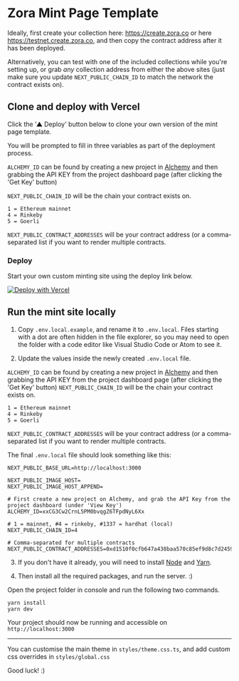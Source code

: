 # Zora Mint Page Template

Ideally, first create your collection here: <https://create.zora.co> or here <https://testnet.create.zora.co>, and then copy the contract address after it has been deployed.

Alternatively, you can test with one of the included collections while you're setting up, or grab _any_ collection address from either the above sites (just make sure you update `NEXT_PUBLIC_CHAIN_ID` to match the network the contract exists on).

## Clone and deploy with Vercel

Click the '▲ Deploy' button below to clone your own version of the mint page template.

You will be prompted to fill in three variables as part of the deployment process.

`ALCHEMY_ID` can be found by creating a new project in [Alchemy](https://dashboard.alchemyapi.io/) and then grabbing the API KEY from the project dashboard page (after clicking the 'Get Key' button)

`NEXT_PUBLIC_CHAIN_ID` will be the chain your contract exists on.
```
1 = Ethereum mainnet
4 = Rinkeby
5 = Goerli
```

`NEXT_PUBLIC_CONTRACT_ADDRESSES` will be your contract address (or a comma-separated list if you want to render multiple contracts.


### Deploy

Start your own custom minting site using the deploy link below.

[![Deploy with Vercel](https://vercel.com/button)](https://vercel.com/new/clone?repository-url=https%3A%2F%2Fgithub.com%2Fourzora%2Fmint-page-template&env=ALCHEMY_ID,NEXT_PUBLIC_CHAIN_ID,NEXT_PUBLIC_CONTRACT_ADDRESSES)


## Run the mint site locally

1. Copy `.env.local.example`, and rename it to `.env.local`. Files starting with a dot are often hidden in the file explorer, so you may need to open the folder with a code editor like Visual Studio Code or Atom to see it.

2. Update the values inside the newly created `.env.local` file.

`ALCHEMY_ID` can be found by creating a new project in [Alchemy](https://dashboard.alchemyapi.io/) and then grabbing the API KEY from the project dashboard page (after clicking the 'Get Key' button)
`NEXT_PUBLIC_CHAIN_ID` will be the chain your contract exists on.
```
1 = Ethereum mainnet
4 = Rinkeby
5 = Goerli
```

`NEXT_PUBLIC_CONTRACT_ADDRESSES` will be your contract address (or a comma-separated list if you want to render multiple contracts.

The final `.env.local` file should look something like this:
```
NEXT_PUBLIC_BASE_URL=http://localhost:3000

NEXT_PUBLIC_IMAGE_HOST=
NEXT_PUBLIC_IMAGE_HOST_APPEND=

# First create a new project on Alchemy, and grab the API Key from the project dashboard (under 'View Key')
ALCHEMY_ID=xxCG3Cw2CrnL5PM0bvqgZ6TFpdNyL6Xx

# 1 = mainnet, #4 = rinkeby, #1337 = hardhat (local)
NEXT_PUBLIC_CHAIN_ID=4

# Comma-separated for multiple contracts
NEXT_PUBLIC_CONTRACT_ADDRESSES=0xd1510f0cfb647a438baa570c85ef9d8c7d24595f
```

3. If you don't have it already, you will need to install [Node](https://nodejs.org/en/) and [Yarn](https://classic.yarnpkg.com/lang/en/docs/install/#mac-stable).

4. Then install all the required packages, and run the server. :)

Open the project folder in console and run the following two commands.
```
yarn install
yarn dev
```

Your project should now be running and accessible on `http://localhost:3000`

---

You can customise the main theme in `styles/theme.css.ts`, and add custom css overrides in `styles/global.css`

Good luck! :)

